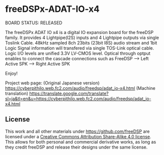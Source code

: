 # freeDSPx-ADAT-IO-x4

BOARD STATUS: RELEASED

The freeDSPx ADAT IO x4 is a digital IO expansion board for the freeDSP family. 
It provides 4 Lightpipe(I2S) inputs and 4 Lightpipe outputs via single Toslink Cable.
48kHz sampled 8ch 23bits (23bit I8S) audio stream and 1bit Logic Signal information will transfered via single TOS-Link optical cable.
Logic I/O levels are unified 3.3V LV-CMOS level.
Optical through optput enables to connect the cascade connections such as FreeDSP --> Left Active SPK --> Right Active SPK

Enjoy!

Project web page:
(Original Japanese version) https://cyberpithilo.web.fc2.com/audio/freedsp/adat_io-x4.html
(Machine translation) https://translate.google.com/translate?sl=ja&tl=en&u=https://cyberpithilo.web.fc2.com/audio/freedsp/adat_io-x4.html

## License

This work and all other materials under https://github.com/freeDSP are licensed under a <a rel="license" href="http://creativecommons.org/licenses/by-sa/4.0/legalcode">Creative Commons Attribution Share-Alike 4.0 license</a>. This allows for both personal and commercial derivative works, as long as they credit freeDSP and release their designs under the same license.
